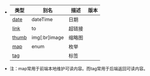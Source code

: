 - | 类型| 别名| 描述 | 版本 |
  |--|--|--|--|
  |[date](myDataStyle/type/date)|dateTime|日期||
  |[link](myDataStyle/type/link)|to|超链接||
  |[thumb](myDataStyle/type/thumb)|img[:br]image|缩略图||
  |[map](myDataStyle/type/map)|enum|枚举||
  |[tag](myDataStyle/type/tag)||标签||
- 注：map常用于前端本地维护可读内容。而tag常用于后端返回可读内容。
